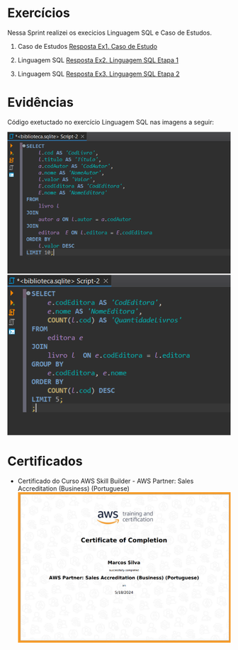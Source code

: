 # Exercícios


Nessa Sprint realizei os execicios Linguagem SQL e Caso de Estudos.

1. Caso de Estudos
[Resposta Ex1. Caso de Estudo](/Sprint2/exercicios/exerciciosCasoDeEstudo/)

2. Linguagem SQL
[Resposta Ex2. Linguagem SQL Etapa 1](/Sprint2/exercicios/10livros.csv)

3. Linguagem SQL
[Resposta Ex3. Linguagem SQL Etapa 2](/Sprint2/exercicios/5editoras.csv)


# Evidências


Código exetuctado no exercício Linguagem SQL nas imagens a seguir:


![Evidencia 1](/Sprint2/evidencias/etapa1.png)
![Evidencia 2](/Sprint2/evidencias/etapa2.png)


# Certificados


- Certificado do Curso AWS Skill Builder - AWS Partner: Sales Accreditation (Business) (Portuguese)
![Curso AWS Partner: Sales Accreditation](/Sprint2/certificados/CertificadoAWS.png)